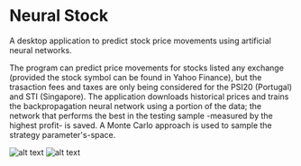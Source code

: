 # Neural Stock
A desktop application to predict stock price movements using artificial neural networks. 

The program can predict price movements for stocks listed any exchange (provided the stock symbol can be found in Yahoo Finance), but the trasaction fees and taxes are only being considered for the PSI20 (Portugal) and STI (Singapore). The application downloads historical prices and trains the backpropagation neural network using a portion of the data; the network that performs the best in the testing sample -measured by the highest profit- is saved. A Monte Carlo approach is used to sample the strategy parameter's-space.

![alt text](http://i.imgur.com/XjoGzsA.png "NeuralStock")
![alt text](http://i.imgur.com/F5c50A5.png "NeuralStock")

